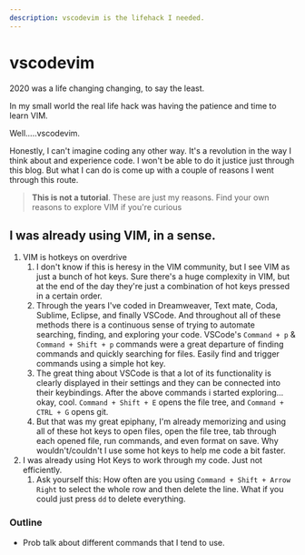 ```yaml
---
description: vscodevim is the lifehack I needed.
---
```


# vscodevim

2020 was a life changing changing, to say the least.

In my small world the real life hack was having the patience and time to learn VIM.

Well.....vscodevim.

Honestly, I can't imagine coding any other way. It's a revolution in the way I think about and experience code. I won't be able to do it justice just through this blog. But what I can do is come up with a couple of reasons I went through this route.

> **This is not a tutorial**. These are just my reasons. Find your own reasons to explore VIM if you're curious

## I was already using VIM, in a sense.

1. VIM is hotkeys on overdrive
   1. I don't know if this is heresy in the VIM community, but I see VIM as just a bunch of hot keys. Sure there's a huge complexity in VIM, but at the end of the day they're just a combination of hot keys pressed in a certain order.
   2. Through the years I've coded in Dreamweaver, Text mate, Coda, Sublime, Eclipse, and finally VSCode. And throughout all of these methods there is a continuous sense of trying to automate searching, finding, and exploring your code. VSCode's `Command + p` & `Command + Shift + p` commands were a great departure of finding commands and quickly searching for files. Easily find and trigger commands using a simple hot key.
   3. The great thing about VSCode is that a lot of its functionality is clearly displayed in their settings and they can be connected into their keybindings. After the above commands i started exploring... okay, cool. `Command + Shift + E` opens the file tree, and `Command + CTRL + G` opens git. 
   4. But that was my great epiphany, I'm already memorizing and using all of these hot keys to open files, open the file tree, tab through each opened file, run commands, and even format on save. Why wouldn't/couldn't I use some hot keys to help me code a bit faster. 
2. I was already using Hot Keys to work through my code. Just not efficiently.
   1. Ask yourself this:  How often are you using `Command + Shift + Arrow Right` to select the whole row and then delete the line. What if you could just press `dd` to delete everything.



### Outline

* Prob talk about different commands that I tend to use.

